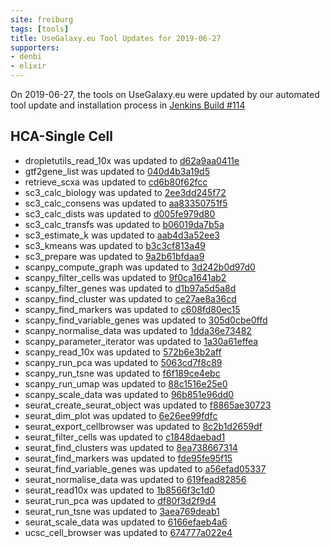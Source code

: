 ```yaml
---
site: freiburg
tags: [tools]
title: UseGalaxy.eu Tool Updates for 2019-06-27
supporters:
- denbi
- elixir
---
```


On 2019-06-27, the tools on UseGalaxy.eu were updated by our automated tool update and installation process in [Jenkins Build #114](https://build.galaxyproject.eu/job/usegalaxy-eu/job/install-tools/#114/)


## HCA-Single Cell

- dropletutils_read_10x was updated to [d62a9aa0411e](https://toolshed.g2.bx.psu.edu/view/ebi-gxa/dropletutils_read_10x/d62a9aa0411e)
- gtf2gene_list was updated to [040d4b3a19d5](https://toolshed.g2.bx.psu.edu/view/ebi-gxa/gtf2gene_list/040d4b3a19d5)
- retrieve_scxa was updated to [cd6b80f62fcc](https://toolshed.g2.bx.psu.edu/view/ebi-gxa/retrieve_scxa/cd6b80f62fcc)
- sc3_calc_biology was updated to [2ee3dd245f72](https://toolshed.g2.bx.psu.edu/view/ebi-gxa/sc3_calc_biology/2ee3dd245f72)
- sc3_calc_consens was updated to [aa83350751f5](https://toolshed.g2.bx.psu.edu/view/ebi-gxa/sc3_calc_consens/aa83350751f5)
- sc3_calc_dists was updated to [d005fe979d80](https://toolshed.g2.bx.psu.edu/view/ebi-gxa/sc3_calc_dists/d005fe979d80)
- sc3_calc_transfs was updated to [b06019da7b5a](https://toolshed.g2.bx.psu.edu/view/ebi-gxa/sc3_calc_transfs/b06019da7b5a)
- sc3_estimate_k was updated to [aab4d3a52ee3](https://toolshed.g2.bx.psu.edu/view/ebi-gxa/sc3_estimate_k/aab4d3a52ee3)
- sc3_kmeans was updated to [b3c3cf813a49](https://toolshed.g2.bx.psu.edu/view/ebi-gxa/sc3_kmeans/b3c3cf813a49)
- sc3_prepare was updated to [9a2b61bfdaa9](https://toolshed.g2.bx.psu.edu/view/ebi-gxa/sc3_prepare/9a2b61bfdaa9)
- scanpy_compute_graph was updated to [3d242b0d97d0](https://toolshed.g2.bx.psu.edu/view/ebi-gxa/scanpy_compute_graph/3d242b0d97d0)
- scanpy_filter_cells was updated to [9f0ca1641ab2](https://toolshed.g2.bx.psu.edu/view/ebi-gxa/scanpy_filter_cells/9f0ca1641ab2)
- scanpy_filter_genes was updated to [d1b97a5d5a8d](https://toolshed.g2.bx.psu.edu/view/ebi-gxa/scanpy_filter_genes/d1b97a5d5a8d)
- scanpy_find_cluster was updated to [ce27ae8a36cd](https://toolshed.g2.bx.psu.edu/view/ebi-gxa/scanpy_find_cluster/ce27ae8a36cd)
- scanpy_find_markers was updated to [c608fd80ec15](https://toolshed.g2.bx.psu.edu/view/ebi-gxa/scanpy_find_markers/c608fd80ec15)
- scanpy_find_variable_genes was updated to [305d0cbe0ffd](https://toolshed.g2.bx.psu.edu/view/ebi-gxa/scanpy_find_variable_genes/305d0cbe0ffd)
- scanpy_normalise_data was updated to [1dda36e73482](https://toolshed.g2.bx.psu.edu/view/ebi-gxa/scanpy_normalise_data/1dda36e73482)
- scanpy_parameter_iterator was updated to [1a30a61effea](https://toolshed.g2.bx.psu.edu/view/ebi-gxa/scanpy_parameter_iterator/1a30a61effea)
- scanpy_read_10x was updated to [572b6e3b2aff](https://toolshed.g2.bx.psu.edu/view/ebi-gxa/scanpy_read_10x/572b6e3b2aff)
- scanpy_run_pca was updated to [5063cd7f8c89](https://toolshed.g2.bx.psu.edu/view/ebi-gxa/scanpy_run_pca/5063cd7f8c89)
- scanpy_run_tsne was updated to [f6f189ce4ebc](https://toolshed.g2.bx.psu.edu/view/ebi-gxa/scanpy_run_tsne/f6f189ce4ebc)
- scanpy_run_umap was updated to [88c1516e25e0](https://toolshed.g2.bx.psu.edu/view/ebi-gxa/scanpy_run_umap/88c1516e25e0)
- scanpy_scale_data was updated to [96b851e96dd0](https://toolshed.g2.bx.psu.edu/view/ebi-gxa/scanpy_scale_data/96b851e96dd0)
- seurat_create_seurat_object was updated to [f8865ae30723](https://toolshed.g2.bx.psu.edu/view/ebi-gxa/seurat_create_seurat_object/f8865ae30723)
- seurat_dim_plot was updated to [6e26ee99fdfc](https://toolshed.g2.bx.psu.edu/view/ebi-gxa/seurat_dim_plot/6e26ee99fdfc)
- seurat_export_cellbrowser was updated to [8c2b1d2659df](https://toolshed.g2.bx.psu.edu/view/ebi-gxa/seurat_export_cellbrowser/8c2b1d2659df)
- seurat_filter_cells was updated to [c1848daebad1](https://toolshed.g2.bx.psu.edu/view/ebi-gxa/seurat_filter_cells/c1848daebad1)
- seurat_find_clusters was updated to [8ea738667314](https://toolshed.g2.bx.psu.edu/view/ebi-gxa/seurat_find_clusters/8ea738667314)
- seurat_find_markers was updated to [fde95fe95f15](https://toolshed.g2.bx.psu.edu/view/ebi-gxa/seurat_find_markers/fde95fe95f15)
- seurat_find_variable_genes was updated to [a56efad05337](https://toolshed.g2.bx.psu.edu/view/ebi-gxa/seurat_find_variable_genes/a56efad05337)
- seurat_normalise_data was updated to [619fead82856](https://toolshed.g2.bx.psu.edu/view/ebi-gxa/seurat_normalise_data/619fead82856)
- seurat_read10x was updated to [1b8566f3c1d0](https://toolshed.g2.bx.psu.edu/view/ebi-gxa/seurat_read10x/1b8566f3c1d0)
- seurat_run_pca was updated to [df80f3d2f9d4](https://toolshed.g2.bx.psu.edu/view/ebi-gxa/seurat_run_pca/df80f3d2f9d4)
- seurat_run_tsne was updated to [3aea769deab1](https://toolshed.g2.bx.psu.edu/view/ebi-gxa/seurat_run_tsne/3aea769deab1)
- seurat_scale_data was updated to [6166efaeb4a6](https://toolshed.g2.bx.psu.edu/view/ebi-gxa/seurat_scale_data/6166efaeb4a6)
- ucsc_cell_browser was updated to [674777a022e4](https://toolshed.g2.bx.psu.edu/view/ebi-gxa/ucsc_cell_browser/674777a022e4)

